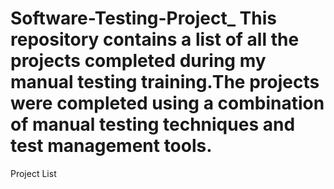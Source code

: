 # Software-Testing-Project_ This repository contains a list of all the projects completed during my manual testing training.The projects were completed using a combination of manual testing techniques and test management tools. 
Project List

